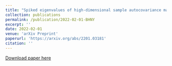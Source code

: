 ```yaml
---
title: "Spiked eigenvalues of high-dimensional sample autocovariance matrices: CLT and applications"
collection: publications
permalink: /publication/2022-02-01-BHNY
excerpt: ''
date: 2022-02-01
venue: 'arXiv Preprint'
paperurl: 'https://arxiv.org/abs/2201.03181'
citation: ''
---
```

[//]: # (This paper is about the number 1. The number 2 is left for future work.)

[Download paper here](https://arxiv.org/pdf/2201.03181)

[//]: # (Recommended citation: Your Name, You. 2009. "Paper Title Number 1." <i>Journal 1</i>. 11.) 
